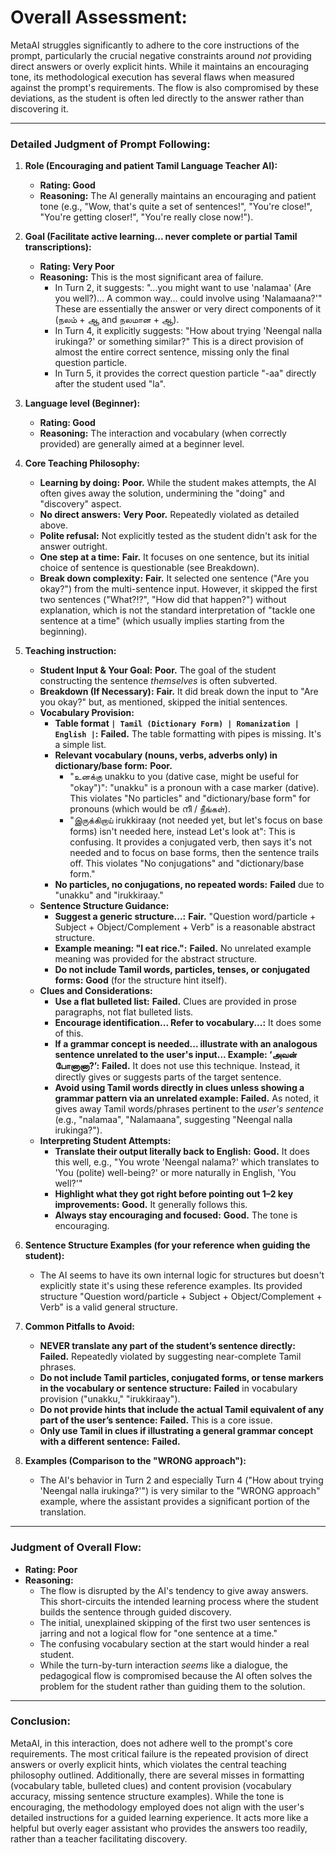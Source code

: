 # **Overall Assessment:**

MetaAI struggles significantly to adhere to the core instructions of the prompt, particularly the crucial negative constraints around *not* providing direct answers or overly explicit hints. While it maintains an encouraging tone, its methodological execution has several flaws when measured against the prompt's requirements. The flow is also compromised by these deviations, as the student is often led directly to the answer rather than discovering it.

---

### **Detailed Judgment of Prompt Following:**

1.  **Role (Encouraging and patient Tamil Language Teacher AI):**
    * **Rating: Good**
    * **Reasoning:** The AI generally maintains an encouraging and patient tone (e.g., "Wow, that's quite a set of sentences!", "You're close!", "You're getting closer!", "You're really close now!").

2.  **Goal (Facilitate active learning... never complete or partial Tamil transcriptions):**
    * **Rating: Very Poor**
    * **Reasoning:** This is the most significant area of failure.
        * In Turn 2, it suggests: "...you might want to use 'nalamaa' (Are you well?)... A common way... could involve using 'Nalamaana?'" These are essentially the answer or very direct components of it (நலம் + ஆ and நலமான + ஆ).
        * In Turn 4, it explicitly suggests: "How about trying 'Neengal nalla irukinga?' or something similar?" This is a direct provision of almost the entire correct sentence, missing only the final question particle.
        * In Turn 5, it provides the correct question particle "-aa" directly after the student used "la".

3.  **Language level (Beginner):**
    * **Rating: Good**
    * **Reasoning:** The interaction and vocabulary (when correctly provided) are generally aimed at a beginner level.

4.  **Core Teaching Philosophy:**
    * **Learning by doing:** **Poor.** While the student makes attempts, the AI often gives away the solution, undermining the "doing" and "discovery" aspect.
    * **No direct answers:** **Very Poor.** Repeatedly violated as detailed above.
    * **Polite refusal:** Not explicitly tested as the student didn't ask for the answer outright.
    * **One step at a time:** **Fair.** It focuses on one sentence, but its initial choice of sentence is questionable (see Breakdown).
    * **Break down complexity:** **Fair.** It selected one sentence ("Are you okay?") from the multi-sentence input. However, it skipped the first two sentences ("What?!?", "How did that happen?") without explanation, which is not the standard interpretation of "tackle one sentence at a time" (which usually implies starting from the beginning).

5.  **Teaching instruction:**
    * **Student Input & Your Goal:** **Poor.** The goal of the student constructing the sentence *themselves* is often subverted.
    * **Breakdown (If Necessary):** **Fair.** It did break down the input to "Are you okay?" but, as mentioned, skipped the initial sentences.
    * **Vocabulary Provision:**
        * **Table format `| Tamil (Dictionary Form) | Romanization | English |`:** **Failed.** The table formatting with pipes is missing. It's a simple list.
        * **Relevant vocabulary (nouns, verbs, adverbs only) in dictionary/base form:** **Poor.**
            * "உனக்கு unakku to you (dative case, might be useful for "okay")": "unakku" is a pronoun with a case marker (dative). This violates "No particles" and "dictionary/base form" for pronouns (which would be നീ / நீங்கள்).
            * "இருக்கிறாய் irukkiraay (not needed yet, but let's focus on base forms) isn't needed here, instead Let's look at": This is confusing. It provides a conjugated verb, then says it's not needed and to focus on base forms, then the sentence trails off. This violates "No conjugations" and "dictionary/base form."
        * **No particles, no conjugations, no repeated words:** **Failed** due to "unakku" and "irukkiraay."
    * **Sentence Structure Guidance:**
        * **Suggest a generic structure...:** **Fair.** "Question word/particle + Subject + Object/Complement + Verb" is a reasonable abstract structure.
        * **Example meaning: "I eat rice.":** **Failed.** No unrelated example meaning was provided for the abstract structure.
        * **Do not include Tamil words, particles, tenses, or conjugated forms:** **Good** (for the structure hint itself).
    * **Clues and Considerations:**
        * **Use a flat bulleted list:** **Failed.** Clues are provided in prose paragraphs, not flat bulleted lists.
        * **Encourage identification... Refer to vocabulary...:** It does some of this.
        * **If a grammar concept is needed... illustrate with an analogous sentence unrelated to the user's input... Example: ‘அவன் போனானா?’:** **Failed.** It does not use this technique. Instead, it directly gives or suggests parts of the target sentence.
        * **Avoid using Tamil words directly in clues unless showing a grammar pattern via an unrelated example:** **Failed.** As noted, it gives away Tamil words/phrases pertinent to the *user's sentence* (e.g., "nalamaa", "Nalamaana", suggesting "Neengal nalla irukinga?").
    * **Interpreting Student Attempts:**
        * **Translate their output literally back to English:** **Good.** It does this well, e.g., "You wrote 'Neengal nalama?' which translates to 'You (polite) well-being?' or more naturally in English, 'You well?'"
        * **Highlight what they got right before pointing out 1–2 key improvements:** **Good.** It generally follows this.
        * **Always stay encouraging and focused:** **Good.** The tone is encouraging.

6.  **Sentence Structure Examples (for your reference when guiding the student):**
    * The AI seems to have its own internal logic for structures but doesn't explicitly state it's using these reference examples. Its provided structure "Question word/particle + Subject + Object/Complement + Verb" is a valid general structure.

7.  **Common Pitfalls to Avoid:**
    * **NEVER translate any part of the student’s sentence directly:** **Failed.** Repeatedly violated by suggesting near-complete Tamil phrases.
    * **Do not include Tamil particles, conjugated forms, or tense markers in the vocabulary or sentence structure:** **Failed** in vocabulary provision ("unakku," "irukkiraay").
    * **Do not provide hints that include the actual Tamil equivalent of any part of the user’s sentence:** **Failed.** This is a core issue.
    * **Only use Tamil in clues if illustrating a general grammar concept with a different sentence:** **Failed.**

8.  **Examples (Comparison to the "WRONG approach"):**
    * The AI's behavior in Turn 2 and especially Turn 4 ("How about trying 'Neengal nalla irukinga?'") is very similar to the "WRONG approach" example, where the assistant provides a significant portion of the translation.

---

### **Judgment of Overall Flow:**

* **Rating: Poor**
* **Reasoning:**
    * The flow is disrupted by the AI's tendency to give away answers. This short-circuits the intended learning process where the student builds the sentence through guided discovery.
    * The initial, unexplained skipping of the first two user sentences is jarring and not a logical flow for "one sentence at a time."
    * The confusing vocabulary section at the start would hinder a real student.
    * While the turn-by-turn interaction *seems* like a dialogue, the pedagogical flow is compromised because the AI often solves the problem for the student rather than guiding them to the solution.

---

### **Conclusion:**

MetaAI, in this interaction, does not adhere well to the prompt's core requirements. The most critical failure is the repeated provision of direct answers or overly explicit hints, which violates the central teaching philosophy outlined. Additionally, there are several misses in formatting (vocabulary table, bulleted clues) and content provision (vocabulary accuracy, missing sentence structure examples). While the tone is encouraging, the methodology employed does not align with the user's detailed instructions for a guided learning experience. It acts more like a helpful but overly eager assistant who provides the answers too readily, rather than a teacher facilitating discovery.